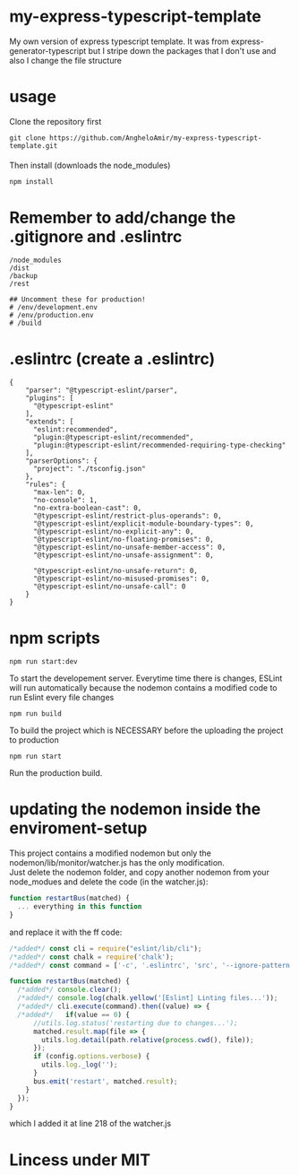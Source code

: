 # my-express-typescript-template
My own version of express typescript template. It was from express-generator-typescript but I stripe down the packages that I don't use and also I change the file structure

# usage
Clone the repository first
```
git clone https://github.com/AngheloAmir/my-express-typescript-template.git
```
####
Then install (downloads the node_modules)
```
npm install
```
# Remember to add/change the .gitignore and .eslintrc
```
/node_modules
/dist
/backup
/rest

## Uncomment these for production!
# /env/development.env
# /env/production.env
# /build
```

# .eslintrc (create a .eslintrc)
```
{
    "parser": "@typescript-eslint/parser",
    "plugins": [
      "@typescript-eslint"
    ],
    "extends": [
      "eslint:recommended",
      "plugin:@typescript-eslint/recommended",
      "plugin:@typescript-eslint/recommended-requiring-type-checking"
    ],
    "parserOptions": {
      "project": "./tsconfig.json"
    },
    "rules": {
      "max-len": 0,
      "no-console": 1,
      "no-extra-boolean-cast": 0,
      "@typescript-eslint/restrict-plus-operands": 0,
      "@typescript-eslint/explicit-module-boundary-types": 0,
      "@typescript-eslint/no-explicit-any": 0,
      "@typescript-eslint/no-floating-promises": 0,
      "@typescript-eslint/no-unsafe-member-access": 0,
      "@typescript-eslint/no-unsafe-assignment": 0,
      
      "@typescript-eslint/no-unsafe-return": 0,
      "@typescript-eslint/no-misused-promises": 0,
      "@typescript-eslint/no-unsafe-call": 0
    }
}
```

# npm scripts
```
npm run start:dev
```
To start the developement server. Everytime time there is changes, ESLint will run automatically because the nodemon contains a modified code to run Eslint every file changes

```
npm run build
```
To build the project which is NECESSARY before the uploading the project to production

```
npm run start
```
Run the production build.

# updating the nodemon inside the enviroment-setup
This project contains a modified nodemon but only the nodemon/lib/monitor/watcher.js has the only modification.  
Just delete the nodemon folder, and copy another nodemon from your node_modues and delete the code (in the watcher.js):
```javascript
function restartBus(matched) {
  ... everything in this function
}
```
and replace it with the ff code:
```javascript
/*added*/ const cli = require("eslint/lib/cli");
/*added*/ const chalk = require('chalk');
/*added*/ const command = ['-c', '.eslintrc', 'src', '--ignore-pattern', 'src/public/**/*']

function restartBus(matched) {
  /*added*/ console.clear();
  /*added*/ console.log(chalk.yellow('[Eslint] Linting files...'));
  /*added*/ cli.execute(command).then((value) => {
  /*added*/   if(value == 0) {
      //utils.log.status('restarting due to changes...');
      matched.result.map(file => {
        utils.log.detail(path.relative(process.cwd(), file));
      });
      if (config.options.verbose) {
        utils.log._log('');
      }
      bus.emit('restart', matched.result);
    }
  });
}
```
which I added it at line 218 of the watcher.js

# Lincess under MIT
